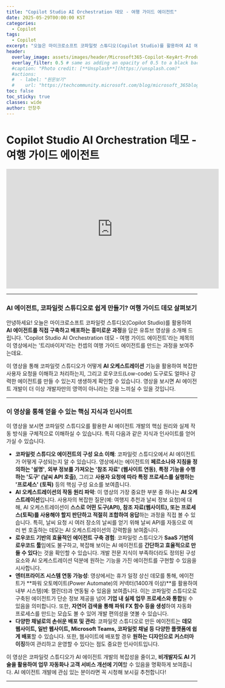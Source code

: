 ```yaml
---
title: "Copilot Studio AI Orchestration 데모 - 여행 가이드 에이전트"
date: 2025-05-29T00:00:00 KST
categories:
  - Copilot
tags:
  - Copilot
excerpt: "오늘은 마이크로소프트 코파일럿 스튜디오(Copilot Studio)를 활용하여 AI 에이전트를 직접 구축하고 배포하는 흥미로운 과정을 담은 유튜브 영상을 소개해 드립니다. 이 영상을 통해 코파일럿 스튜디오가 어떻게 AI 오케스트레이션 기능을 활용하여 복잡한 사용자 요청을 이해하고 처리하는지, 그리고 로우코드(Low-code) 도구로도 얼마나 강력한 에이전트를 만들 수 있는지 생생하게 확인할 수 있습니다. "
header:
  overlay_image: assets/images/header/Microsoft365-Copilot-KeyArt-Productivity-6K-01.png
  overlay_filter: 0.5 # same as adding an opacity of 0.5 to a black background
  #caption: "Photo credit: [**Unsplash**](https://unsplash.com)"
  #actions:
  #  - label: "원문보기"
  #    url: "https://techcommunity.microsoft.com/blog/microsoft_365blog/sharing-the-vision-microsoft-365-community-conference-keynotes-now-available/4416368"
toc: false
toc_sticky: true
classes: wide
author: 안창주
---
```


# Copilot Studio AI Orchestration 데모 - 여행 가이드 에이전트

<iframe width="560" height="315" src="https://www.youtube.com/embed/NV-6gXz3Xug?si=Ta93MN8ahRbBBpSX" title="YouTube video player" frameborder="0" allow="accelerometer; autoplay; clipboard-write; encrypted-media; gyroscope; picture-in-picture; web-share" referrerpolicy="strict-origin-when-cross-origin" allowfullscreen></iframe>

---

### **AI 에이전트, 코파일럿 스튜디오로 쉽게 만들기? 여행 가이드 데모 살펴보기**

안녕하세요! 오늘은 마이크로소프트 코파일럿 스튜디오(Copilot Studio)를 활용하여 **AI 에이전트를 직접 구축하고 배포하는 흥미로운 과정**을 담은 유튜브 영상을 소개해 드립니다. 'Copilot Studio AI Orchestration 데모 - 여행 가이드 에이전트'라는 제목의 이 영상에서는 '트리바이저'라는 컨셉의 여행 가이드 에이전트를 만드는 과정을 보여주는데요.

이 영상을 통해 코파일럿 스튜디오가 어떻게 **AI 오케스트레이션** 기능을 활용하여 복잡한 사용자 요청을 이해하고 처리하는지, 그리고 로우코드(Low-code) 도구로도 얼마나 강력한 에이전트를 만들 수 있는지 생생하게 확인할 수 있습니다. 영상을 보시면 AI 에이전트 개발이 더 이상 개발자만의 영역이 아니라는 것을 느끼실 수 있을 것입니다.

---

### **이 영상을 통해 얻을 수 있는 핵심 지식과 인사이트**

이 영상을 보시면 코파일럿 스튜디오를 활용한 AI 에이전트 개발의 핵심 원리와 실제 작동 방식을 구체적으로 이해하실 수 있습니다. 특히 다음과 같은 지식과 인사이트를 얻어가실 수 있습니다.

*   **코파일럿 스튜디오 에이전트의 구성 요소 이해**: 코파일럿 스튜디오에서 AI 에이전트가 어떻게 구성되는지 알 수 있습니다. 영상에서는 에이전트의 **페르소나와 지침을 정의하는 '설명'**, **외부 정보를 가져오는 '참조 자료' (웹사이트 연동)**, **특정 기능을 수행하는 '도구' (날씨 API 호출)**, 그리고 **사용자 요청에 따라 특정 프로세스를 실행하는 '프로세스' (토픽)** 등의 핵심 구성 요소를 보여줍니다.
*   **AI 오케스트레이션의 작동 원리 파악**: 이 영상의 가장 중요한 부분 중 하나는 **AI 오케스트레이션**입니다. 사용자의 복잡한 질문(예: 여행지 추천과 날씨 정보 요청)에 대해, AI 오케스트레이션이 **스스로 어떤 도구(API), 참조 자료(웹사이트), 또는 프로세스(토픽)를 사용해야 할지 판단하고 적절히 조합하여 응답**하는 과정을 직접 볼 수 있습니다. 특히, 날씨 요청 시 여러 장소의 날씨를 얻기 위해 날씨 API를 자동으로 여러 번 호출하는 데모는 AI 오케스트레이션의 강력함을 보여줍니다.
*   **로우코드 기반의 효율적인 에이전트 구축 경험**: 코파일럿 스튜디오가 **SaaS 기반의 로우코드 툴**임에도 불구하고, 복잡해 보이는 AI 에이전트를 **간단하고 효율적으로 만들 수 있다**는 것을 확인할 수 있습니다. 개발 전문 지식이 부족하더라도 정의된 구성 요소와 AI 오케스트레이션 덕분에 원하는 기능을 가진 에이전트를 구현할 수 있음을 시사합니다.
*   **엔터프라이즈 시스템 연동 가능성**: 영상에서는 휴가 일정 상신 데모를 통해, 에이전트가 **파워 오토메이트(Power Automate)의 커넥터(1400개 이상)**를 활용하여 내부 시스템(예: 캘린더)과 연동될 수 있음을 보여줍니다. 이는 코파일럿 스튜디오로 구축된 에이전트가 단순 정보 제공을 넘어 **기업 내 실제 업무 프로세스와 통합**될 수 있음을 의미합니다. 또한, **자연어 검색을 통해 파워 FX 함수 등을 생성**하여 자동화 프로세스를 만드는 모습도 볼 수 있어 개발 편의성을 엿볼 수 있습니다.
*   **다양한 채널로의 손쉬운 배포 및 관리**: 코파일럿 스튜디오로 만든 에이전트는 **데모 웹사이트, 일반 웹사이트, Microsoft Teams, 코파일럿 채널 등 다양한 플랫폼에 쉽게 배포**할 수 있습니다. 또한, 웹사이트에 배포할 경우 **원하는 디자인으로 커스터마이징**하여 관리하고 운영할 수 있다는 점도 중요한 인사이트입니다.

이 영상은 코파일럿 스튜디오가 AI 에이전트 개발의 복잡성을 줄이고, **비개발자도 AI 기술을 활용하여 업무 자동화나 고객 서비스 개선에 기여**할 수 있음을 명확하게 보여줍니다. AI 에이전트 개발에 관심 있는 분이라면 꼭 시청해 보시길 추천합니다!

---